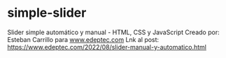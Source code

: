# simple-slider
Slider simple automático y manual - HTML, CSS y JavaScript
Creado por: Esteban Carrillo para www.edeptec.com
Lnk al post: https://www.edeptec.com/2022/08/slider-manual-y-automatico.html
